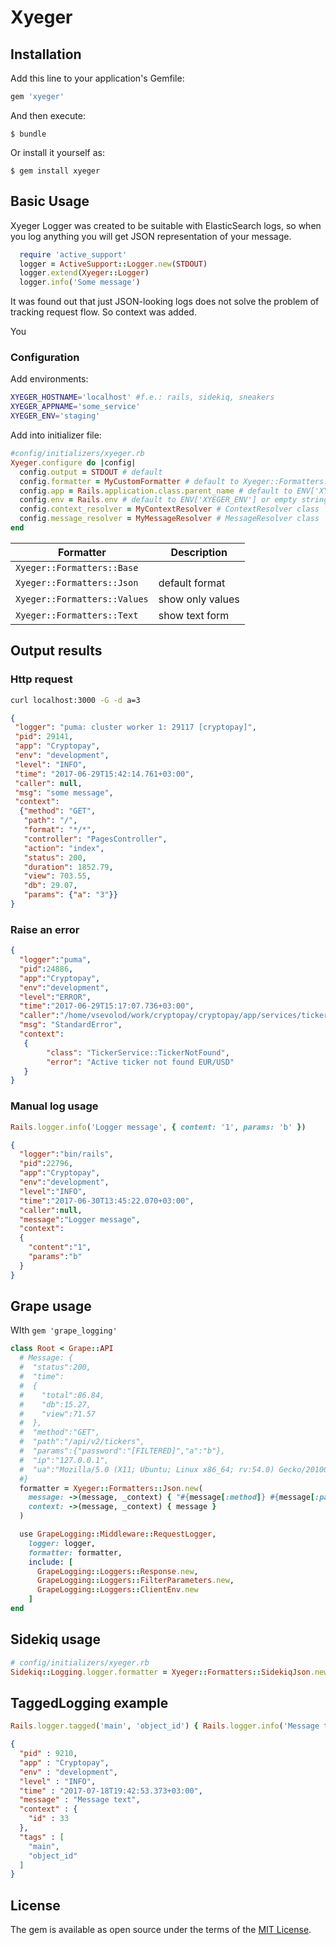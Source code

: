 # Xyeger

## Installation

Add this line to your application's Gemfile:

```ruby
gem 'xyeger'
```

And then execute:

    $ bundle

Or install it yourself as:

    $ gem install xyeger

## Basic Usage
Xyeger Logger was created to be suitable with ElasticSearch logs, so when you log anything you will get JSON representation of your message. 

```ruby
  require 'active_support'
  logger = ActiveSupport::Logger.new(STDOUT)
  logger.extend(Xyeger::Logger)
  logger.info('Some message')
```

It was found out that just JSON-looking logs does not solve the problem of tracking request flow. So context was added. 

You


### Configuration

Add environments:
```bash
XYEGER_HOSTNAME='localhost' #f.e.: rails, sidekiq, sneakers
XYEGER_APPNAME='some_service'
XYEGER_ENV='staging'
```

Add into initializer file:
```ruby
#config/initializers/xyeger.rb
Xyeger.configure do |config|
  config.output = STDOUT # default
  config.formatter = MyCustomFormatter # default to Xyeger::Formatters::Json.new
  config.app = Rails.application.class.parent_name # default to ENV['XYEGER_APPNAME'] or emtpy string
  config.env = Rails.env # default to ENV['XYEGER_ENV'] or empty string
  config.context_resolver = MyContextResolver # ContextResolver class
  config.message_resolver = MyMessageResolver # MessageResolver class
end
```
|          Formatter           |   Description    |
| ---------------------------- | ---------------- |
| `Xyeger::Formatters::Base`   |                  |
| `Xyeger::Formatters::Json`   | default format   |
| `Xyeger::Formatters::Values` | show only values |
| `Xyeger::Formatters::Text`   | show text form   |


## Output results

### Http request
```bash
curl localhost:3000 -G -d a=3
```
```json
{
 "logger": "puma: cluster worker 1: 29117 [cryptopay]",
 "pid": 29141,
 "app": "Cryptopay",
 "env": "development",
 "level": "INFO",
 "time": "2017-06-29T15:42:14.761+03:00",
 "caller": null,
 "msg": "some message",
 "context":
  {"method": "GET",
   "path": "/",
   "format": "*/*",
   "controller": "PagesController",
   "action": "index",
   "status": 200,
   "duration": 1852.79,
   "view": 703.55,
   "db": 29.07,
   "params": {"a": "3"}}
}
```

### Raise an error
```json
{
  "logger":"puma",
  "pid":24886,
  "app":"Cryptopay",
  "env":"development",
  "level":"ERROR",
  "time":"2017-06-29T15:17:07.736+03:00",
  "caller":"/home/vsevolod/work/cryptopay/cryptopay/app/services/ticker_service.rb:159",
  "msg": "StandardError",
  "context":
   {
        "class": "TickerService::TickerNotFound",
        "error": "Active ticker not found EUR/USD"
   }
}
```

### Manual log usage
```ruby
Rails.logger.info('Logger message', { content: '1', params: 'b' })
```
```json
{
  "logger":"bin/rails",
  "pid":22796,
  "app":"Cryptopay",
  "env":"development",
  "level":"INFO",
  "time":"2017-06-30T13:45:22.070+03:00",
  "caller":null,
  "message":"Logger message",
  "context":
  {
    "content":"1",
    "params":"b"
  }
}

```

## Grape usage
WIth ```gem 'grape_logging'```
```ruby
class Root < Grape::API
  # Message: {
  #  "status":200,
  #  "time":
  #  {
  #    "total":86.84,
  #    "db":15.27,
  #    "view":71.57
  #  },
  #  "method":"GET",
  #  "path":"/api/v2/tickers",
  #  "params":{"password":"[FILTERED]","a":"b"},
  #  "ip":"127.0.0.1",
  #  "ua":"Mozilla/5.0 (X11; Ubuntu; Linux x86_64; rv:54.0) Gecko/20100101 Firefox/54.0"
  #}
  formatter = Xyeger::Formatters::Json.new(
    message: ->(message, _context) { "#{message[:method]} #{message[:path]}" },
    context: ->(message, _context) { message }
  )

  use GrapeLogging::Middleware::RequestLogger,
    logger: logger,
    formatter: formatter,
    include: [
      GrapeLogging::Loggers::Response.new,
      GrapeLogging::Loggers::FilterParameters.new,
      GrapeLogging::Loggers::ClientEnv.new
    ]
end
```

## Sidekiq usage

```ruby
# config/initializers/xyeger.rb
Sidekiq::Logging.logger.formatter = Xyeger::Formatters::SidekiqJson.new
```

## TaggedLogging example

```ruby
Rails.logger.tagged('main', 'object_id') { Rails.logger.info('Message text', { id: 33 }) }
```
```json
{
  "pid" : 9210,
  "app" : "Cryptopay",
  "env" : "development",
  "level" : "INFO",
  "time" : "2017-07-18T19:42:53.373+03:00",
  "message" : "Message text",
  "context" : {
    "id" : 33
  },
  "tags" : [
    "main",
    "object_id"
  ]
}
```


## License

The gem is available as open source under the terms of the [MIT License](http://opensource.org/licenses/MIT).

